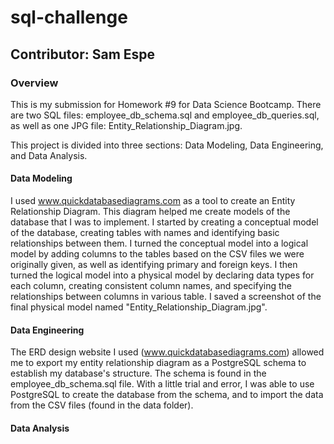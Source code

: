 # sql-challenge

## Contributor: Sam Espe

### Overview
This is my submission for Homework #9 for Data Science Bootcamp. There are two SQL files: employee_db_schema.sql and employee_db_queries.sql, as well as one JPG file: Entity_Relationship_Diagram.jpg.

This project is divided into three sections: Data Modeling, Data Engineering, and Data Analysis.

#### Data Modeling
I used www.quickdatabasediagrams.com as a tool to create an Entity Relationship Diagram. This diagram helped me create models of the database that I was to implement. I started by creating a conceptual model of the database, creating tables with names and identifying basic relationships between them. I turned the conceptual model into a logical model by adding columns to the tables based on the CSV files we were originally given, as well as identifying primary and foreign keys. I then turned the logical model into a physical model by declaring data types for each column, creating consistent column names, and specifying the relationships between columns in various table. I saved a screenshot of the final physical model named "Entity_Relationship_Diagram.jpg".

#### Data Engineering

The ERD design website I used (www.quickdatabasediagrams.com) allowed me to export my entity relationship diagram as a PostgreSQL schema to establish my database's structure. The schema is found in the employee_db_schema.sql file. With a little trial and error, I was able to use PostgreSQL to create the database from the schema, and to import the data from the CSV files (found in the data folder).

#### Data Analysis
